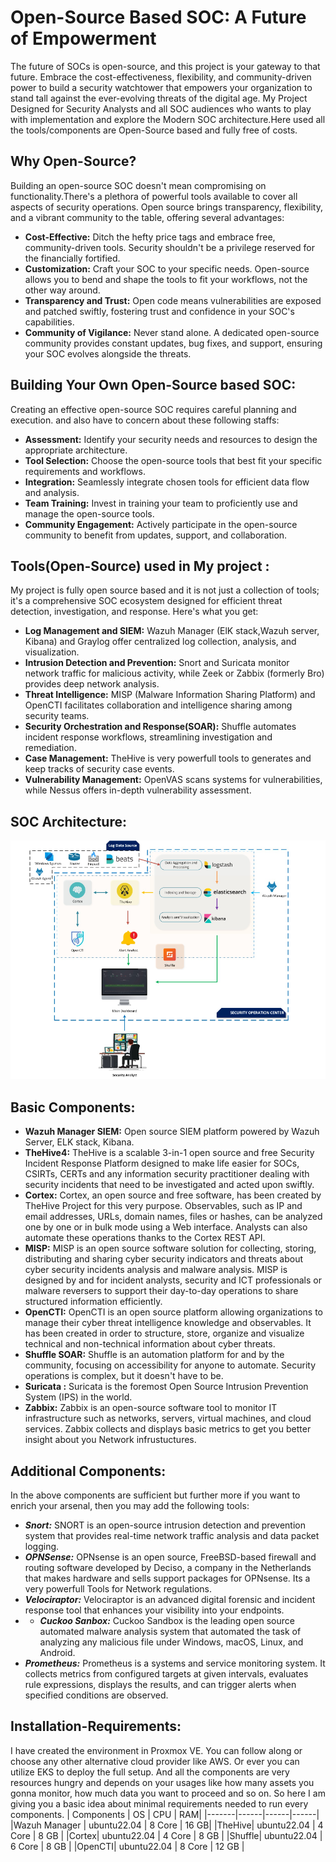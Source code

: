 # Open-Source Based SOC: A Future of Empowerment
The future of SOCs is open-source, and this project is your gateway to that future. Embrace the cost-effectiveness, flexibility, and community-driven power to build a security watchtower that empowers your organization to stand tall against the ever-evolving threats of the digital age. My Project Designed for Security Analysts and all SOC audiences who wants to play with implementation and explore the Modern SOC architecture.Here used all the tools/components are Open-Source based and fully free of costs.
## Why Open-Source?
Building an open-source SOC doesn't mean compromising on functionality.There's a plethora of powerful tools available to cover all aspects of security operations. Open source brings transparency, flexibility, and a vibrant community to the table, offering several advantages:
* **Cost-Effective:** Ditch the hefty price tags and embrace free, community-driven tools. Security shouldn't be a privilege reserved for the financially fortified.
* **Customization:** Craft your SOC to your specific needs. Open-source allows you to bend and shape the tools to fit your workflows, not the other way around.
* **Transparency and Trust:** Open code means vulnerabilities are exposed and patched swiftly, fostering trust and confidence in your SOC's capabilities.
* **Community of Vigilance:** Never stand alone. A dedicated open-source community provides constant updates, bug fixes, and support, ensuring your SOC evolves alongside the threats.

## Building Your Own Open-Source based SOC:
Creating an effective open-source SOC requires careful planning and execution. and also have to concern about these following staffs:
* **Assessment:** Identify your security needs and resources to design the appropriate architecture.
* **Tool Selection:** Choose the open-source tools that best fit your specific requirements and workflows.
* **Integration:** Seamlessly integrate chosen tools for efficient data flow and analysis.
* **Team Training:** Invest in training your team to proficiently use and manage the open-source tools.
* **Community Engagement:** Actively participate in the open-source community to benefit from updates, support, and collaboration.

## Tools(Open-Source) used in My project :
My project is fully open source based and it is not just a collection of tools; it's a comprehensive SOC ecosystem designed for efficient threat detection, investigation, and response. Here's what you get:
* **Log Management and SIEM:** Wazuh Manager (ElK stack,Wazuh server, Kibana) and Graylog offer centralized log collection, analysis, and visualization.
* **Intrusion Detection and Prevention:** Snort and Suricata monitor network traffic for malicious activity, while Zeek or Zabbix (formerly Bro) provides deep network analysis.
* **Threat Intelligence:** MISP (Malware Information Sharing Platform) and OpenCTI facilitates collaboration and intelligence sharing among security teams.
* **Security Orchestration and Response(SOAR):** Shuffle automates incident response workflows, streamlining investigation and remediation.
* **Case Management:** TheHive is very powerfull tools to generates and keep tracks of security case events.
* **Vulnerability Management:** OpenVAS scans systems for vulnerabilities, while Nessus offers in-depth vulnerability assessment.

## SOC Architecture:

![SOC architecture](./images/SOC_architecture.png)

## Basic Components:
* **Wazuh Manager SIEM:** Open source SIEM platform powered by Wazuh Server, ELK stack, Kibana.
* **TheHive4:** TheHive is a scalable 3-in-1 open source and free Security Incident Response Platform designed to make life easier for SOCs, CSIRTs, CERTs and any information security practitioner dealing with security incidents that need to be investigated and acted upon swiftly.
* **Cortex:** Cortex, an open source and free software, has been created by TheHive Project for this very purpose. Observables, such as IP and email addresses, URLs, domain names, files or hashes, can be analyzed one by one or in bulk mode using a Web interface. Analysts can also automate these operations thanks to the Cortex REST API.
* **MISP:** MISP is an open source software solution for collecting, storing, distributing and sharing cyber security indicators and threats about cyber security incidents analysis and malware analysis. MISP is designed by and for incident analysts, security and ICT professionals or malware reversers to support their day-to-day operations to share structured information efficiently.
* **OpenCTI:** OpenCTI is an open source platform allowing organizations to manage their cyber threat intelligence knowledge and observables. It has been created in order to structure, store, organize and visualize technical and non-technical information about cyber threats.
* **Shuffle SOAR:** Shuffle is an automation platform for and by the community, focusing on accessibility for anyone to automate. Security operations is complex, but it doesn't have to be.
* **Suricata :** Suricata is the foremost Open Source Intrusion Prevention System (IPS) in the world.
*  **Zabbix:** Zabbix is an open-source software tool to monitor IT infrastructure such as networks, servers, virtual machines, and cloud services. Zabbix collects and displays basic metrics to get you better insight about you Network infrustuctures.

## Additional Components: 
In the above components are sufficient but further more if you want to enrich your arsenal, then you may add the following tools:
* ***Snort:*** SNORT is an open-source intrusion detection and prevention system that provides real-time network traffic analysis and data packet logging.
* ***OPNSense:*** OPNsense is an open source, FreeBSD-based firewall and routing software developed by Deciso, a company in the Netherlands that makes hardware and sells support packages for OPNsense. Its a very powerfull Tools for Network regulations.
* ***Velociraptor:*** Velociraptor is an advanced digital forensic and incident response tool that enhances your visibility into your endpoints.
* * ***Cuckoo Sanbox:*** Cuckoo Sandbox is the leading open source automated malware analysis system that automated the task of analyzing any malicious file under Windows, macOS, Linux, and Android.
* ***Prometheus:*** Prometheus is a systems and service monitoring system. It collects metrics from configured targets at given intervals, evaluates rule expressions, displays the results, and can trigger alerts when specified conditions are observed.


## Installation-Requirements:
I have created the environment in Proxmox VE. You can follow along or choose any other alternative cloud provider like AWS. Or ever you can utilize EKS to deploy the full setup. And all the components are very resources hungry and depends on your usages like how many assets you gonna monitor, how much data you want to proceed and so on. So here I am giving you a basic idea about minimal requirements needed to run every components.
| Components   | OS | CPU | RAM|
|-------|------|------|------|
|Wazuh Manager | ubuntu22.04 | 8 Core | 16 GB|
|TheHive| ubuntu22.04 | 4 Core | 8 GB |
|Cortex| ubuntu22.04 | 4 Core | 8 GB |
|Shuffle| ubuntu22.04 | 6 Core | 8 GB |
|OpenCTI| ubuntu22.04 | 8 Core | 12 GB |




